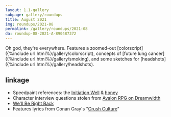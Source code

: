 ```yaml
---
layout: 1.1-gallery
subpage: gallery/roundups
title: August 2021
img: roundups/2021-08
permalink: /gallery/roundups/2021-08
da: roundup-08-2021-A-890487372
---
```

Oh god, they're everywhere. Features a zoomed-out [colorscript]({%include url.html%}/gallery/colorscript), concepts of [future lung cancer]({%include url.html%}/gallery/smoking), and some sketches for [headshots]({%include url.html%}/gallery/headshots). 

## linkage
- Speedpaint references: the <a href="https://www.gettyimages.com/detail/photo/initiation-well-royalty-free-image/531088934" class="ext">Initiation Well</a> & <a href="https://www.jessicagavin.com/honey-benefits/" class="ext">honey</a>
- Character interview questions stolen from <a href="https://avalonmods.dreamwidth.org/1652.html" class="ext">Avalon RPG on Dreamwidth</a>
- <a href="https://knowyourmeme.com/memes/well-be-right-back" class="ext">We'll Be Right Back</a>
- Features lyrics from Conan Gray's "<a href="https://www.youtube.com/watch?v=2Lz2WUiotic" class="ext">Crush Culture</a>"